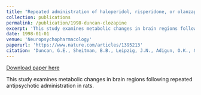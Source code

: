 ```yaml
---
title: "Repeated administration of haloperidol, risperidone, or olanzapine to rats does not produce the pattern of metabolic changes between brain regions found in subjects with schizophrenia"
collection: publications
permalink: /publication/1998-duncan-clozapine
excerpt: 'This study examines metabolic changes in brain regions following repeated antipsychotic administration in rats.'
date: 1998-01-01
venue: 'Neuropsychopharmacology'
paperurl: 'https://www.nature.com/articles/1395213'
citation: 'Duncan, G.E., Sheitman, B.B., Leipzig, J.N., Adigun, O.K., & Lieberman, J.A. (1998). Repeated administration of haloperidol, risperidone, or olanzapine to rats does not produce the pattern of metabolic changes between brain regions found in subjects with schizophrenia. Neuropsychopharmacology, 19(1), 66-77.'
---
```


[Download paper here](https://www.nature.com/articles/1395213)

This study examines metabolic changes in brain regions following repeated antipsychotic administration in rats.